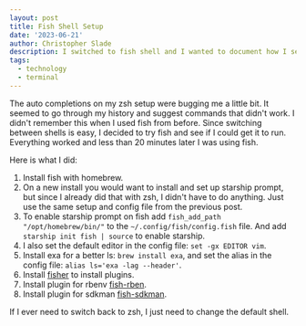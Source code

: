 ```yaml
---
layout: post
title: Fish Shell Setup
date: '2023-06-21'
author: Christopher Slade
description: I switched to fish shell and I wanted to document how I set it up.
tags: 
  - technology
  - terminal
---
```


The auto completions on my zsh setup were bugging me a little bit. It seemed to go through my history and suggest commands that didn't work. I didn't remember this when I used fish from before.  Since switching between shells is easy, I decided to try fish and see if I could get it to run.  Everything worked and less than 20 minutes later I was using fish.

Here is what I did:

1. Install fish with homebrew. 
1. On a new install you would want to install and set up starship prompt, but since I already did that with zsh, I didn't have to do anything. Just use the same setup and config file from the previous post.
1. To enable starship prompt on fish add `fish_add_path "/opt/homebrew/bin/"` to the `~/.config/fish/config.fish` file. And add `starship init fish | source` to enable starship.
1. I also set the default editor in the config file: `set -gx EDITOR vim`.
1. Install exa for a better ls: `brew install exa`, and set the alias in the config file: `alias ls='exa -lag --header'`.
1. Install [fisher](https://github.com/jorgebucaran/fisher) to install plugins.
1. Install plugin for rbenv [fish-rben](https://github.com/rbenv/fish-rbenv).
1. Install plugin for sdkman [fish-sdkman](https://github.com/reitzig/sdkman-for-fish).

If I ever need to switch back to zsh, I just need to change the default shell.
